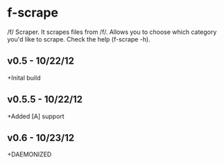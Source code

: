 f-scrape
========

/f/ Scraper. It scrapes files from /f/. Allows you to choose which category you'd like to scrape. Check the help (f-scrape -h).

v0.5 - 10/22/12
-----------------
+Inital build

v0.5.5 - 10/22/12
-----------------
+Added [A] support

v0.6 - 10/23/12
-----------------
+DAEMONIZED

